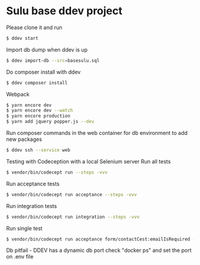 # Sulu base ddev project
Please clone it and run
```bash
$ ddev start
```

Import db dump when ddev is up
```bash
$ ddev import-db --src=basesulu.sql
```

Do composer install with ddev
```bash
$ ddev composer install
```

Webpack
```bash
$ yarn encore dev
$ yarn encore dev --watch
$ yarn encore production
$ yarn add jquery popper.js --dev   
```


Run composer commands in the web container for db environment to add new packages
```bash
$ ddev ssh --service web   
```

Testing with Codeception with a local Selenium server
Run all tests
```bash
$ vendor/bin/codecept run --steps -vvv   
```
Run acceptance tests
```bash
$ vendor/bin/codecept run acceptance --steps -vvv   
```
Run integration tests
```bash
$ vendor/bin/codecept run integration --steps -vvv   
```
Run single test
```bash
$ vendor/bin/codecept run acceptance form/contactCest:emailIsRequired --steps -vvv 
```

Db pitfail - DDEV has a dynamic db port check "docker ps" and set the port on .env file 
